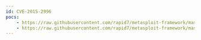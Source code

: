 ```yaml
---
id: CVE-2015-2996
pocs:
    - https://raw.githubusercontent.com/rapid7/metasploit-framework/master/modules/auxiliary/admin/http/sysaid_file_download.rb
    - https://raw.githubusercontent.com/rapid7/metasploit-framework/master/modules/auxiliary/admin/http/sysaid_sql_creds.rb
---
```


